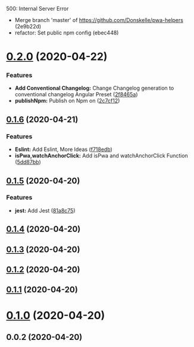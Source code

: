 500: Internal Server Error

* Merge branch 'master' of https://github.com/Donskelle/pwa-helpers (2e9b22d)
* refactor: Set public npm config (ebec448)





# [0.2.0](https://github.com/Donskelle/pwa-helpers/compare/v0.1.6...v0.2.0) (2020-04-22)


### Features

* **Add Conventional Changelog:** Change Changelog generation to conventional changelog Angular Preset ([2f8465a](https://github.com/Donskelle/pwa-helpers/commit/2f8465a060f11b2b362f1d5c2a7bf64adce0019c))
* **publishNpm:** Publish on Npm on ([2c7cf12](https://github.com/Donskelle/pwa-helpers/commit/2c7cf128b519883d7ded9295914c616fe17ff25a))



## [0.1.6](https://github.com/Donskelle/pwa-helpers/compare/v0.1.5...v0.1.6) (2020-04-21)


### Features

* **Eslint:** Add Eslint, More Ideas ([f718edb](https://github.com/Donskelle/pwa-helpers/commit/f718edb490a8ddebb1e90702c02358c04a01dc57))
* **isPwa,watchAnchorClick:** Add isPwa and watchAnchorClick Function ([5dd87bb](https://github.com/Donskelle/pwa-helpers/commit/5dd87bb5d11dc48dc481dc8db20b66320a04248b))



## [0.1.5](https://github.com/Donskelle/pwa-helpers/compare/v0.1.4...v0.1.5) (2020-04-20)


### Features

* **jest:** Add Jest ([81a8c75](https://github.com/Donskelle/pwa-helpers/commit/81a8c75c272f5de8be8882935307a2ee599aa787))



## [0.1.4](https://github.com/Donskelle/pwa-helpers/compare/v0.1.3...v0.1.4) (2020-04-20)



## [0.1.3](https://github.com/Donskelle/pwa-helpers/compare/v0.1.2...v0.1.3) (2020-04-20)



## [0.1.2](https://github.com/Donskelle/pwa-helpers/compare/v0.1.1...v0.1.2) (2020-04-20)



## [0.1.1](https://github.com/Donskelle/pwa-helpers/compare/v0.1.0...v0.1.1) (2020-04-20)



# [0.1.0](https://github.com/Donskelle/pwa-helpers/compare/v0.0.2...v0.1.0) (2020-04-20)



## 0.0.2 (2020-04-20)


